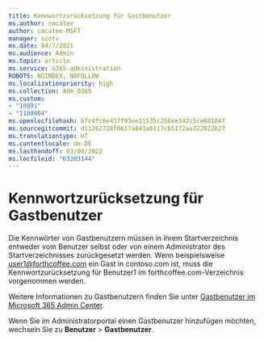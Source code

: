 ```yaml
---
title: Kennwortzurücksetzung für Gastbenutzer
ms.author: cmcatee
author: cmcatee-MSFT
manager: scotv
ms.date: 04/7/2021
ms.audience: Admin
ms.topic: article
ms.service: o365-administration
ROBOTS: NOINDEX, NOFOLLOW
ms.localizationpriority: high
ms.collection: Adm_O365
ms.custom:
- "10891"
- "1100004"
ms.openlocfilehash: b7c4fc6e437f93ee11535c256ee342c5ce68104f
ms.sourcegitcommit: d11262728f0617a843a0117cb5172aa322022b27
ms.translationtype: HT
ms.contentlocale: de-DE
ms.lasthandoff: 03/08/2022
ms.locfileid: "63203144"
---
```

# <a name="guest-user-password-reset"></a>Kennwortzurücksetzung für Gastbenutzer

Die Kennwörter von Gastbenutzern müssen in ihrem Startverzeichnis entweder vom Benutzer selbst oder von einem Administrator des Startverzeichnisses zurückgesetzt werden. Wenn beispielsweise user1@forthcoffee.com ein Gast in contoso.com ist, muss die Kennwortzurücksetzung für Benutzer1 im forthcoffee.com-Verzeichnis vorgenommen werden.

Weitere Informationen zu Gastbenutzern finden Sie unter [Gastbenutzer im Microsoft 365 Admin Center](https://docs.microsoft.com/microsoft-365/admin/add-users/about-guest-users).

Wenn Sie im Administratorportal einen Gastbenutzer hinzufügen möchten, wechseln Sie zu **Benutzer** > **Gastbenutzer**.